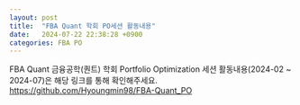 ```yaml
---
layout: post
title:  "FBA Quant 학회 PO세션 활동내용"
date:   2024-07-22 22:38:28 +0900
categories: FBA PO
---  
```


FBA Quant 금융공학(퀀트) 학회 Portfolio Optimization 세션 활동내용(2024-02 ~ 2024-07)은 해당 링크를 통해 확인해주세요.
https://github.com/Hyoungmin98/FBA-Quant_PO
